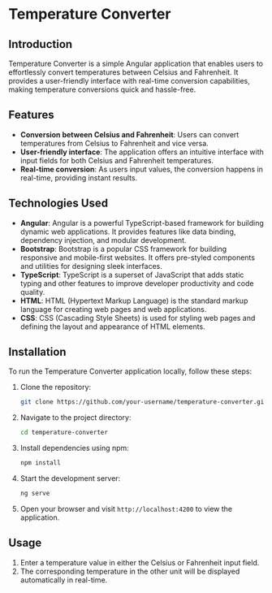 # Temperature Converter

## Introduction

Temperature Converter is a simple Angular application that enables users to effortlessly convert temperatures between Celsius and Fahrenheit. It provides a user-friendly interface with real-time conversion capabilities, making temperature conversions quick and hassle-free.

## Features

- **Conversion between Celsius and Fahrenheit**: Users can convert temperatures from Celsius to Fahrenheit and vice versa.
- **User-friendly interface**: The application offers an intuitive interface with input fields for both Celsius and Fahrenheit temperatures.
- **Real-time conversion**: As users input values, the conversion happens in real-time, providing instant results.

## Technologies Used

- **Angular**: Angular is a powerful TypeScript-based framework for building dynamic web applications. It provides features like data binding, dependency injection, and modular development.
- **Bootstrap**: Bootstrap is a popular CSS framework for building responsive and mobile-first websites. It offers pre-styled components and utilities for designing sleek interfaces.
- **TypeScript**: TypeScript is a superset of JavaScript that adds static typing and other features to improve developer productivity and code quality.
- **HTML**: HTML (Hypertext Markup Language) is the standard markup language for creating web pages and web applications.
- **CSS**: CSS (Cascading Style Sheets) is used for styling web pages and defining the layout and appearance of HTML elements.

## Installation

To run the Temperature Converter application locally, follow these steps:

1. Clone the repository:

   ```bash
   git clone https://github.com/your-username/temperature-converter.git
   ```

2. Navigate to the project directory:

   ```bash
   cd temperature-converter
   ```

3. Install dependencies using npm:

   ```bash
   npm install
   ```

4. Start the development server:

   ```bash
   ng serve
   ```

5. Open your browser and visit `http://localhost:4200` to view the application.

## Usage

1. Enter a temperature value in either the Celsius or Fahrenheit input field.
2. The corresponding temperature in the other unit will be displayed automatically in real-time.




